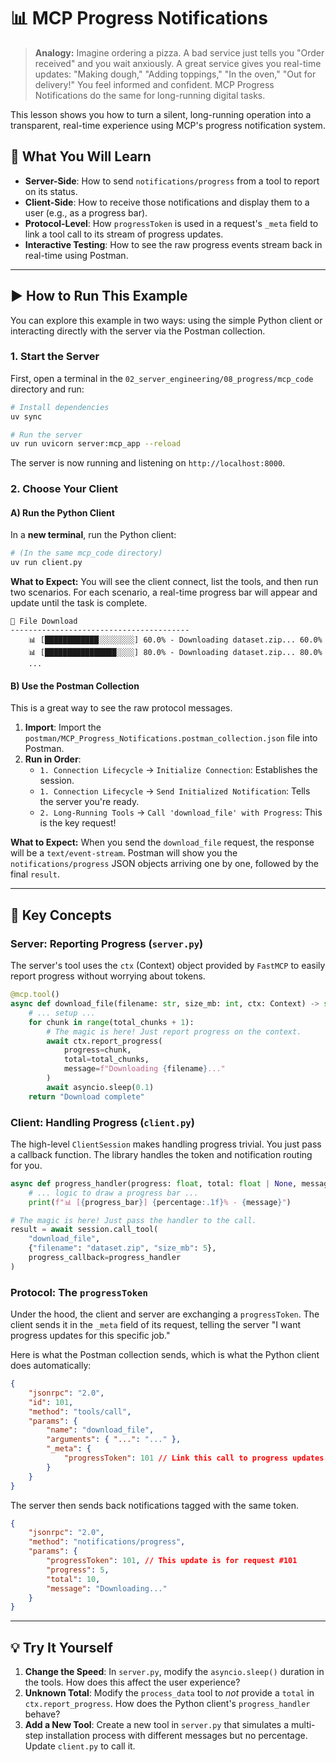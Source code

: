 # 📊 MCP Progress Notifications

> **Analogy:** Imagine ordering a pizza. A bad service just tells you "Order received" and you wait anxiously. A great service gives you real-time updates: "Making dough," "Adding toppings," "In the oven," "Out for delivery!" You feel informed and confident. MCP Progress Notifications do the same for long-running digital tasks.

This lesson shows you how to turn a silent, long-running operation into a transparent, real-time experience using MCP's progress notification system.

## 🎯 What You Will Learn

-   **Server-Side**: How to send `notifications/progress` from a tool to report on its status.
-   **Client-Side**: How to receive those notifications and display them to a user (e.g., as a progress bar).
-   **Protocol-Level**: How `progressToken` is used in a request's `_meta` field to link a tool call to its stream of progress updates.
-   **Interactive Testing**: How to see the raw progress events stream back in real-time using Postman.

---

## ▶️ How to Run This Example

You can explore this example in two ways: using the simple Python client or interacting directly with the server via the Postman collection.

### 1. Start the Server

First, open a terminal in the `02_server_engineering/08_progress/mcp_code` directory and run:

```bash
# Install dependencies
uv sync

# Run the server
uv run uvicorn server:mcp_app --reload
```

The server is now running and listening on `http://localhost:8000`.

### 2. Choose Your Client

#### A) Run the Python Client

In a **new terminal**, run the Python client:

```bash
# (In the same mcp_code directory)
uv run client.py
```

**What to Expect:**
You will see the client connect, list the tools, and then run two scenarios. For each scenario, a real-time progress bar will appear and update until the task is complete.

```
📁 File Download
----------------------------------------
    📊 [████████████░░░░░░░░] 60.0% - Downloading dataset.zip... 60.0%
    📊 [████████████████░░░░] 80.0% - Downloading dataset.zip... 80.0%
    ...
```

#### B) Use the Postman Collection

This is a great way to see the raw protocol messages.

1.  **Import**: Import the `postman/MCP_Progress_Notifications.postman_collection.json` file into Postman.
2.  **Run in Order**:
    -   `1. Connection Lifecycle` -> `Initialize Connection`: Establishes the session.
    -   `1. Connection Lifecycle` -> `Send Initialized Notification`: Tells the server you're ready.
    -   `2. Long-Running Tools` -> `Call 'download_file' with Progress`: This is the key request!

**What to Expect:**
When you send the `download_file` request, the response will be a `text/event-stream`. Postman will show you the `notifications/progress` JSON objects arriving one by one, followed by the final `result`.

---

## 🧠 Key Concepts

### Server: Reporting Progress (`server.py`)

The server's tool uses the `ctx` (Context) object provided by `FastMCP` to easily report progress without worrying about tokens.

```python
@mcp.tool()
async def download_file(filename: str, size_mb: int, ctx: Context) -> str:
    # ... setup ...
    for chunk in range(total_chunks + 1):
        # The magic is here! Just report progress on the context.
        await ctx.report_progress(
            progress=chunk,
            total=total_chunks,
            message=f"Downloading {filename}..."
        )
        await asyncio.sleep(0.1)
    return "Download complete"
```

### Client: Handling Progress (`client.py`)

The high-level `ClientSession` makes handling progress trivial. You just pass a callback function. The library handles the token and notification routing for you.

```python
async def progress_handler(progress: float, total: float | None, message: str | None):
    # ... logic to draw a progress bar ...
    print(f"📊 [{progress_bar}] {percentage:.1f}% - {message}")

# The magic is here! Just pass the handler to the call.
result = await session.call_tool(
    "download_file",
    {"filename": "dataset.zip", "size_mb": 5},
    progress_callback=progress_handler
)
```

### Protocol: The `progressToken`

Under the hood, the client and server are exchanging a `progressToken`. The client sends it in the `_meta` field of its request, telling the server "I want progress updates for this specific job."

Here is what the Postman collection sends, which is what the Python client does automatically:

```json
{
    "jsonrpc": "2.0",
    "id": 101,
    "method": "tools/call",
    "params": {
        "name": "download_file",
        "arguments": { "...": "..." },
        "_meta": {
            "progressToken": 101 // Link this call to progress updates
        }
    }
}
```

The server then sends back notifications tagged with the same token.

```json
{
    "jsonrpc": "2.0",
    "method": "notifications/progress",
    "params": {
        "progressToken": 101, // This update is for request #101
        "progress": 5,
        "total": 10,
        "message": "Downloading..."
    }
}
```

---

## 💡 Try It Yourself

1.  **Change the Speed**: In `server.py`, modify the `asyncio.sleep()` duration in the tools. How does this affect the user experience?
2.  **Unknown Total**: Modify the `process_data` tool to *not* provide a `total` in `ctx.report_progress`. How does the Python client's `progress_handler` behave?
3.  **Add a New Tool**: Create a new tool in `server.py` that simulates a multi-step installation process with different messages but no percentage. Update `client.py` to call it.